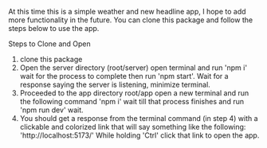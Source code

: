 At this time this is a simple weather and new headline app, I hope to add more 
functionality in the future. You can clone this package and follow the steps 
below to use the app.

Steps to Clone and Open

1. clone this package
2. Open the server directory (root/server) open terminal and run 'npm i' wait 
   for the process to complete then run 'npm start'. Wait for a response saying 
   the server is listening, minimize terminal.
3. Proceeded to the app directory root/app open a new terminal and run the
   following command 'npm i' wait till that process finishes and run
   'npm run dev' wait.
4. You should get a response from the terminal command (in step 4) with a 
   clickable and colorized link that will say something like the following:
   'http://localhost:5173/'
   While holding 'Ctrl' click that link to open the app.
